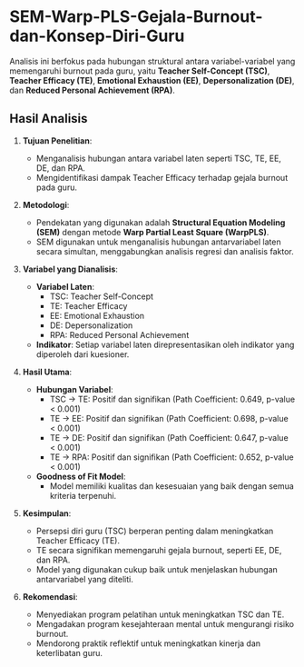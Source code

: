 # SEM-Warp-PLS-Gejala-Burnout-dan-Konsep-Diri-Guru
Analisis ini berfokus pada hubungan struktural antara variabel-variabel yang memengaruhi burnout pada guru, yaitu **Teacher Self-Concept (TSC)**, **Teacher Efficacy (TE)**, **Emotional Exhaustion (EE)**, **Depersonalization (DE)**, dan **Reduced Personal Achievement (RPA)**.

## Hasil Analisis

1. **Tujuan Penelitian**:
   - Menganalisis hubungan antara variabel laten seperti TSC, TE, EE, DE, dan RPA.
   - Mengidentifikasi dampak Teacher Efficacy terhadap gejala burnout pada guru.

2. **Metodologi**:
   - Pendekatan yang digunakan adalah **Structural Equation Modeling (SEM)** dengan metode **Warp Partial Least Square (WarpPLS)**.
   - SEM digunakan untuk menganalisis hubungan antarvariabel laten secara simultan, menggabungkan analisis regresi dan analisis faktor.

3. **Variabel yang Dianalisis**:
   - **Variabel Laten**:
     - TSC: Teacher Self-Concept
     - TE: Teacher Efficacy
     - EE: Emotional Exhaustion
     - DE: Depersonalization
     - RPA: Reduced Personal Achievement
   - **Indikator**: Setiap variabel laten direpresentasikan oleh indikator yang diperoleh dari kuesioner.

4. **Hasil Utama**:
   - **Hubungan Variabel**:
     - TSC → TE: Positif dan signifikan (Path Coefficient: 0.649, p-value < 0.001)
     - TE → EE: Positif dan signifikan (Path Coefficient: 0.698, p-value < 0.001)
     - TE → DE: Positif dan signifikan (Path Coefficient: 0.647, p-value < 0.001)
     - TE → RPA: Positif dan signifikan (Path Coefficient: 0.652, p-value < 0.001)
   - **Goodness of Fit Model**:
     - Model memiliki kualitas dan kesesuaian yang baik dengan semua kriteria terpenuhi.

5. **Kesimpulan**:
   - Persepsi diri guru (TSC) berperan penting dalam meningkatkan Teacher Efficacy (TE).
   - TE secara signifikan memengaruhi gejala burnout, seperti EE, DE, dan RPA.
   - Model yang digunakan cukup baik untuk menjelaskan hubungan antarvariabel yang diteliti.

6. **Rekomendasi**:
   - Menyediakan program pelatihan untuk meningkatkan TSC dan TE.
   - Mengadakan program kesejahteraan mental untuk mengurangi risiko burnout.
   - Mendorong praktik reflektif untuk meningkatkan kinerja dan keterlibatan guru.
